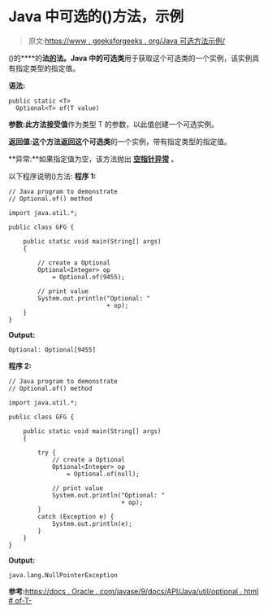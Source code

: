 # Java 中可选的()方法，示例

> 原文:[https://www . geeksforgeeks . org/Java 可选方法示例/](https://www.geeksforgeeks.org/optional-of-method-in-java-with-examples/)

()的****的**法[的](https://www.geeksforgeeks.org/java-util-package-java/)法。Java 中的可选类**用于获取这个可选类的一个实例，该实例具有指定类型的指定值。

**语法:**

```
public static <T> 
  Optional<T> of(T value)

```

**参数:**此方法接受**值**作为类型 T 的参数，以此值创建一个可选实例。

**返回值:**这个方法返回这个**可选类**的一个实例，带有指定类型的指定值。

**异常:**如果指定值为空，该方法抛出 **[空指针异常](https://www.geeksforgeeks.org/null-pointer-exception-in-java/)** 。

以下程序说明()方法:
**程序 1:**

```
// Java program to demonstrate
// Optional.of() method

import java.util.*;

public class GFG {

    public static void main(String[] args)
    {

        // create a Optional
        Optional<Integer> op
            = Optional.of(9455);

        // print value
        System.out.println("Optional: "
                           + op);
    }
}
```

**Output:**

```
Optional: Optional[9455]

```

**程序 2:**

```
// Java program to demonstrate
// Optional.of() method

import java.util.*;

public class GFG {

    public static void main(String[] args)
    {

        try {
            // create a Optional
            Optional<Integer> op
                = Optional.of(null);

            // print value
            System.out.println("Optional: "
                               + op);
        }
        catch (Exception e) {
            System.out.println(e);
        }
    }
}
```

**Output:**

```
java.lang.NullPointerException

```

**参考:**[https://docs . Oracle . com/javase/9/docs/API/Java/util/optional . html # of-T-](https://docs.oracle.com/javase/9/docs/api/java/util/Optional.html#of-T-)